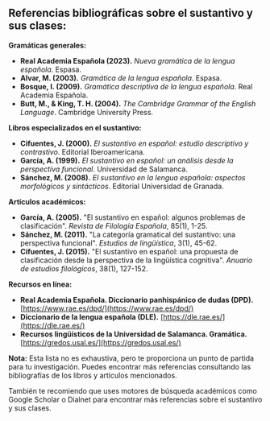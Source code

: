 ## Referencias bibliográficas sobre el sustantivo y sus clases:

**Gramáticas generales:**

* **Real Academia Española (2023).** *Nueva gramática de la lengua española*. Espasa. 
* **Alvar, M. (2003).** *Gramática de la lengua española*. Espasa.
* **Bosque, I. (2009).** *Gramática descriptiva de la lengua española*. Real Academia Española.
* **Butt, M., & King, T. H. (2004).** *The Cambridge Grammar of the English Language*. Cambridge University Press.

**Libros especializados en el sustantivo:**

* **Cifuentes, J. (2000).** *El sustantivo en español: estudio descriptivo y contrastivo*. Editorial Iberoamericana.
* **García, A. (1999).** *El sustantivo en español: un análisis desde la perspectiva funcional*. Universidad de Salamanca.
* **Sánchez, M. (2008).** *El sustantivo en la lengua española: aspectos morfológicos y sintácticos*. Editorial Universidad de Granada.

**Artículos académicos:**

* **García, A. (2005).** "El sustantivo en español: algunos problemas de clasificación". *Revista de Filología Española*, 85(1), 1-25.
* **Sánchez, M. (2011).** "La categoría gramatical del sustantivo: una perspectiva funcional". *Estudios de lingüística*, 3(1), 45-62.
* **Cifuentes, J. (2015).** "El sustantivo en español: una propuesta de clasificación desde la perspectiva de la lingüística cognitiva". *Anuario de estudios filológicos*, 38(1), 127-152.

**Recursos en línea:**

* **Real Academia Española. Diccionario panhispánico de dudas (DPD).** [https://www.rae.es/dpd/](https://www.rae.es/dpd/)
* **Diccionario de la lengua española (DLE).** [https://dle.rae.es/](https://dle.rae.es/)
* **Recursos lingüísticos de la Universidad de Salamanca. Gramática.** [https://gredos.usal.es/](https://gredos.usal.es/)

**Nota:** 
Esta lista no es exhaustiva, pero te proporciona un punto de partida para tu investigación. Puedes encontrar más referencias consultando las bibliografías de los libros y artículos mencionados. 

También te recomiendo que uses motores de búsqueda académicos como Google Scholar o Dialnet para encontrar más referencias sobre el sustantivo y sus clases.